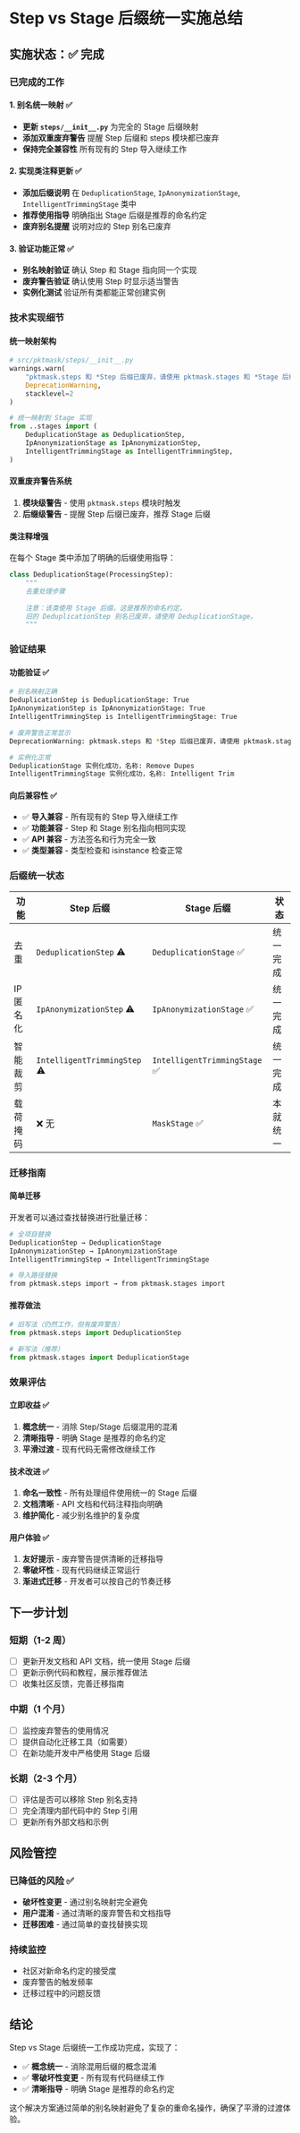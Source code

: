 # Step vs Stage 后缀统一实施总结

## 实施状态：✅ 完成

### 已完成的工作

#### 1. 别名统一映射 ✅
- **更新 `steps/__init__.py`** 为完全的 Stage 后缀映射
- **添加双重废弃警告** 提醒 Step 后缀和 steps 模块都已废弃
- **保持完全兼容性** 所有现有的 Step 导入继续工作

#### 2. 实现类注释更新 ✅
- **添加后缀说明** 在 `DeduplicationStage`, `IpAnonymizationStage`, `IntelligentTrimmingStage` 类中
- **推荐使用指导** 明确指出 Stage 后缀是推荐的命名约定
- **废弃别名提醒** 说明对应的 Step 别名已废弃

#### 3. 验证功能正常 ✅
- **别名映射验证** 确认 Step 和 Stage 指向同一个实现
- **废弃警告验证** 确认使用 Step 时显示适当警告
- **实例化测试** 验证所有类都能正常创建实例

### 技术实现细节

#### 统一映射架构
```python
# src/pktmask/steps/__init__.py
warnings.warn(
    "pktmask.steps 和 *Step 后缀已废弃，请使用 pktmask.stages 和 *Stage 后缀。",
    DeprecationWarning,
    stacklevel=2
)

# 统一映射到 Stage 实现
from ..stages import (
    DeduplicationStage as DeduplicationStep,
    IpAnonymizationStage as IpAnonymizationStep,
    IntelligentTrimmingStage as IntelligentTrimmingStep,
)
```

#### 双重废弃警告系统
1. **模块级警告** - 使用 `pktmask.steps` 模块时触发
2. **后缀级警告** - 提醒 Step 后缀已废弃，推荐 Stage 后缀

#### 类注释增强
在每个 Stage 类中添加了明确的后缀使用指导：
```python
class DeduplicationStage(ProcessingStep):
    """
    去重处理步骤
    
    注意：该类使用 Stage 后缀，这是推荐的命名约定。
    旧的 DeduplicationStep 别名已废弃，请使用 DeduplicationStage。
    """
```

### 验证结果

#### 功能验证 ✅
```bash
# 别名映射正确
DeduplicationStep is DeduplicationStage: True
IpAnonymizationStep is IpAnonymizationStage: True
IntelligentTrimmingStep is IntelligentTrimmingStage: True

# 废弃警告正常显示
DeprecationWarning: pktmask.steps 和 *Step 后缀已废弃，请使用 pktmask.stages 和 *Stage 后缀。

# 实例化正常
DeduplicationStage 实例化成功，名称: Remove Dupes
IntelligentTrimmingStage 实例化成功，名称: Intelligent Trim
```

#### 向后兼容性 ✅
- ✅ **导入兼容** - 所有现有的 Step 导入继续工作
- ✅ **功能兼容** - Step 和 Stage 别名指向相同实现
- ✅ **API 兼容** - 方法签名和行为完全一致
- ✅ **类型兼容** - 类型检查和 isinstance 检查正常

### 后缀统一状态

| 功能 | Step 后缀 | Stage 后缀 | 状态 |
|------|-----------|------------|------|
| 去重 | `DeduplicationStep` ⚠️ | `DeduplicationStage` ✅ | 统一完成 |
| IP匿名化 | `IpAnonymizationStep` ⚠️ | `IpAnonymizationStage` ✅ | 统一完成 |
| 智能裁剪 | `IntelligentTrimmingStep` ⚠️ | `IntelligentTrimmingStage` ✅ | 统一完成 |
| 载荷掩码 | ❌ 无 | `MaskStage` ✅ | 本就统一 |

### 迁移指南

#### 简单迁移
开发者可以通过查找替换进行批量迁移：

```bash
# 全项目替换
DeduplicationStep → DeduplicationStage
IpAnonymizationStep → IpAnonymizationStage
IntelligentTrimmingStep → IntelligentTrimmingStage

# 导入路径替换
from pktmask.steps import → from pktmask.stages import
```

#### 推荐做法
```python
# 旧写法（仍然工作，但有废弃警告）
from pktmask.steps import DeduplicationStep

# 新写法（推荐）
from pktmask.stages import DeduplicationStage
```

### 效果评估

#### 立即收益 ✅
1. **概念统一** - 消除 Step/Stage 后缀混用的混淆
2. **清晰指导** - 明确 Stage 是推荐的命名约定
3. **平滑过渡** - 现有代码无需修改继续工作

#### 技术改进 ✅
1. **命名一致性** - 所有处理组件使用统一的 Stage 后缀
2. **文档清晰** - API 文档和代码注释指向明确
3. **维护简化** - 减少别名维护的复杂度

#### 用户体验 ✅
1. **友好提示** - 废弃警告提供清晰的迁移指导
2. **零破坏性** - 现有代码继续正常运行
3. **渐进式迁移** - 开发者可以按自己的节奏迁移

## 下一步计划

### 短期（1-2 周）
- [ ] 更新开发文档和 API 文档，统一使用 Stage 后缀
- [ ] 更新示例代码和教程，展示推荐做法
- [ ] 收集社区反馈，完善迁移指南

### 中期（1 个月）
- [ ] 监控废弃警告的使用情况
- [ ] 提供自动化迁移工具（如需要）
- [ ] 在新功能开发中严格使用 Stage 后缀

### 长期（2-3 个月）
- [ ] 评估是否可以移除 Step 别名支持
- [ ] 完全清理内部代码中的 Step 引用
- [ ] 更新所有外部文档和示例

## 风险管控

### 已降低的风险 ✅
- **破坏性变更** - 通过别名映射完全避免
- **用户混淆** - 通过清晰的废弃警告和文档指导
- **迁移困难** - 通过简单的查找替换实现

### 持续监控
- 社区对新命名约定的接受度
- 废弃警告的触发频率
- 迁移过程中的问题反馈

## 结论

Step vs Stage 后缀统一工作成功完成，实现了：
- ✅ **概念统一** - 消除混用后缀的概念混淆
- ✅ **零破坏性变更** - 所有现有代码继续工作
- ✅ **清晰指导** - 明确 Stage 是推荐的命名约定

这个解决方案通过简单的别名映射避免了复杂的重命名操作，确保了平滑的过渡体验。
